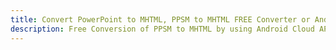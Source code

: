 ---title: Convert PowerPoint to MHTML, PPSM to MHTML FREE Converter or Android SDKdescription: Free Conversion of PPSM to MHTML by using Android Cloud APIs & SDKs. Also Create, Edit & Render Microsoft Word & OpenOffice documents in the Cloud.---